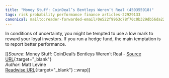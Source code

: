 ```yaml
---
title: "Money Stuff: CoinDeal’s Bentleys Weren’t Real (450355918)"
tags: risk probability performance finance articles-22929133
canonical: mailto:reader-forwarded-email/0e522f9963c78f70c0b329db56da22c2
---
```


In conditions of uncertainty, you might be tempted to use a low mark to reward your loyal investors. If you run a hedge fund, the main temptation is to report better performance.


[[_Source_: Money Stuff: CoinDeal’s Bentleys Weren’t Real - [Source URL](mailto:reader-forwarded-email/0e522f9963c78f70c0b329db56da22c2){:target="_blank"}<br>
_Author_: Matt Levine<br>
[Readwise URL](https://readwise.io/open/450355918){:target="_blank"}
::wrap]]